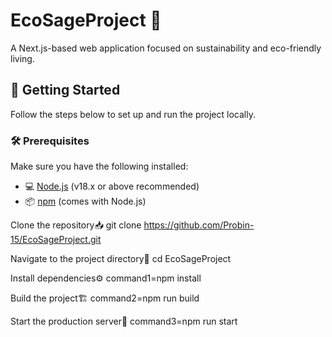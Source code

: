 # EcoSageProject 🌱

A Next.js-based web application focused on sustainability and eco-friendly living.

## 🚀 Getting Started

Follow the steps below to set up and run the project locally.

### 🛠️ Prerequisites

Make sure you have the following installed:

- 💻 [Node.js](https://nodejs.org/) (v18.x or above recommended)
- 📦 [npm](https://www.npmjs.com/) (comes with Node.js)


Clone the repository📥
git clone https://github.com/Probin-15/EcoSageProject.git

Navigate to the project directory📂
cd EcoSageProject

Install dependencies⚙️
command1=npm install

Build the project🏗️
command2=npm run build

Start the production server🚀
command3=npm run start 
